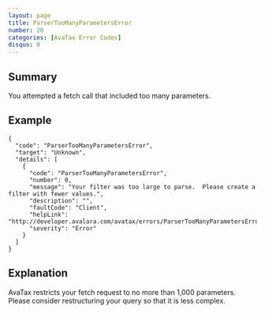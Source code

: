 ```yaml
---
layout: page
title: ParserTooManyParametersError
number: 20
categories: [AvaTax Error Codes]
disqus: 0
---
```


## Summary

You attempted a fetch call that included too many parameters.

## Example

    {
      "code": "ParserTooManyParametersError",
      "target": "Unknown",
      "details": [
        {
          "code": "ParserTooManyParametersError",
          "number": 0,
          "message": "Your filter was too large to parse.  Please create a filter with fewer values.",
          "description": "",
          "faultCode": "Client",
          "helpLink": "http://developer.avalara.com/avatax/errors/ParserTooManyParametersError",
          "severity": "Error"
        }
      ]
    }

## Explanation

AvaTax restricts your fetch request to no more than 1,000 parameters.  Please consider restructuring your query so that it is less complex.
